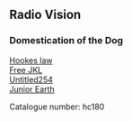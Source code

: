 ## Radio Vision   
### Domestication of the Dog  
[Hookes law](http://www.archive.org/download/hc180/hc180_1_hookes_law_by_domestication_of_the_dog.mp3)  
[Free JKL](http://www.archive.org/download/hc180/hc180_2_free_jkl_by_domestication_of_the_dog.mp3)  
[Untitled254](http://www.archive.org/download/hc180/hc180_3_untitled254_by_domestication_of_the_dog.mp3)  
[Junior Earth](http://www.archive.org/download/hc180/hc180_4_junior_earth_by_domestication_of_the_dog.mp3)  
  
Catalogue number: hc180  
  
